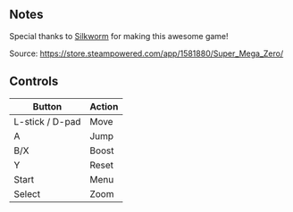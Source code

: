## Notes

Special thanks to [Silkworm](https://twitter.com/Silkworm_games) for making this awesome game!

Source: https://store.steampowered.com/app/1581880/Super_Mega_Zero/

## Controls

| Button | Action |
|--|--| 
|L-stick / D-pad |Move|
|A|Jump|
|B/X|Boost|
|Y|Reset|
|Start|Menu|
|Select|Zoom|


